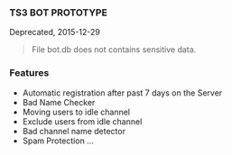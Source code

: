 ### TS3 BOT PROTOTYPE ###
Deprecated, 2015-12-29

> File bot.db does not contains sensitive data.

### Features ###
* Automatic registration after past 7 days on the Server
* Bad Name Checker
* Moving users to idle channel
* Exclude users from idle channel
* Bad channel name detector
* Spam Protection
...